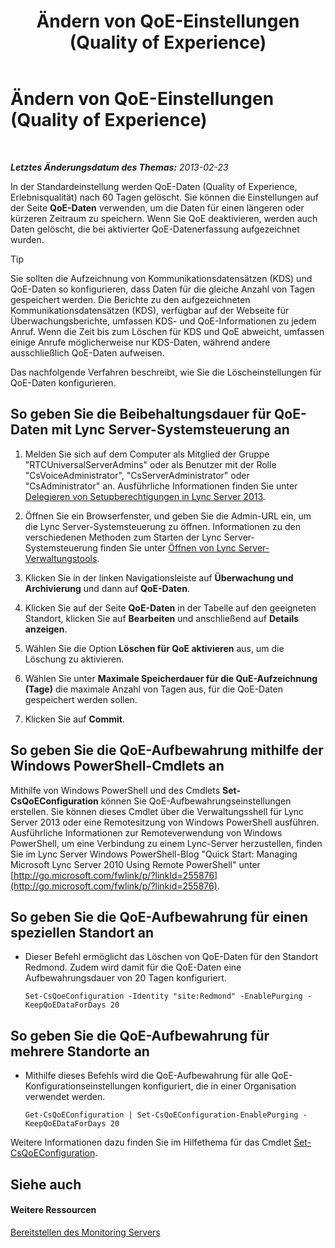 ﻿---
title: Ändern von QoE-Einstellungen (Quality of Experience)
TOCTitle: Ändern von QoE-Einstellungen (Quality of Experience)
ms:assetid: a6b41de2-1466-4240-8a70-14ce6f0f3ddc
ms:mtpsurl: https://technet.microsoft.com/de-de/library/Gg182563(v=OCS.15)
ms:contentKeyID: 49294998
ms.date: 05/19/2016
mtps_version: v=OCS.15
ms.translationtype: HT
---

# Ändern von QoE-Einstellungen (Quality of Experience)

 

_**Letztes Änderungsdatum des Themas:** 2013-02-23_

In der Standardeinstellung werden QoE-Daten (Quality of Experience, Erlebnisqualität) nach 60 Tagen gelöscht. Sie können die Einstellungen auf der Seite **QoE-Daten** verwenden, um die Daten für einen längeren oder kürzeren Zeitraum zu speichern. Wenn Sie QoE deaktivieren, werden auch Daten gelöscht, die bei aktivierter QoE-Datenerfassung aufgezeichnet wurden.


> [!TIP]
> Sie sollten die Aufzeichnung von Kommunikationsdatensätzen (KDS) und QoE-Daten so konfigurieren, dass Daten für die gleiche Anzahl von Tagen gespeichert werden. Die Berichte zu den aufgezeichneten Kommunikationsdatensätzen (KDS), verfügbar auf der Webseite für Überwachungsberichte, umfassen KDS- und QoE-Informationen zu jedem Anruf. Wenn die Zeit bis zum Löschen für KDS und QoE abweicht, umfassen einige Anrufe möglicherweise nur KDS-Daten, während andere ausschließlich QoE-Daten aufweisen.



Das nachfolgende Verfahren beschreibt, wie Sie die Löscheinstellungen für QoE-Daten konfigurieren.

## So geben Sie die Beibehaltungsdauer für QoE-Daten mit Lync Server-Systemsteuerung an

1.  Melden Sie sich auf dem Computer als Mitglied der Gruppe "RTCUniversalServerAdmins" oder als Benutzer mit der Rolle "CsVoiceAdministrator", "CsServerAdministrator" oder "CsAdministrator" an. Ausführliche Informationen finden Sie unter [Delegieren von Setupberechtigungen in Lync Server 2013](lync-server-2013-delegate-setup-permissions.md).

2.  Öffnen Sie ein Browserfenster, und geben Sie die Admin-URL ein, um die Lync Server-Systemsteuerung zu öffnen. Informationen zu den verschiedenen Methoden zum Starten der Lync Server-Systemsteuerung finden Sie unter [Öffnen von Lync Server-Verwaltungstools](lync-server-2013-open-lync-server-administrative-tools.md).

3.  Klicken Sie in der linken Navigationsleiste auf **Überwachung und Archivierung** und dann auf **QoE-Daten**.

4.  Klicken Sie auf der Seite **QoE-Daten** in der Tabelle auf den geeigneten Standort, klicken Sie auf **Bearbeiten** und anschließend auf **Details anzeigen**.

5.  Wählen Sie die Option **Löschen für QoE aktivieren** aus, um die Löschung zu aktivieren.

6.  Wählen Sie unter **Maximale Speicherdauer für die QuE-Aufzeichnung (Tage)** die maximale Anzahl von Tagen aus, für die QoE-Daten gespeichert werden sollen.

7.  Klicken Sie auf **Commit**.

## So geben Sie die QoE-Aufbewahrung mithilfe der Windows PowerShell-Cmdlets an

Mithilfe von Windows PowerShell und des Cmdlets **Set-CsQoEConfiguration** können Sie QoE-Aufbewahrungseinstellungen erstellen. Sie können dieses Cmdlet über die Verwaltungsshell für Lync Server 2013 oder eine Remotesitzung von Windows PowerShell ausführen. Ausführliche Informationen zur Remoteverwendung von Windows PowerShell, um eine Verbindung zu einem Lync-Server herzustellen, finden Sie im Lync Server Windows PowerShell-Blog "Quick Start: Managing Microsoft Lync Server 2010 Using Remote PowerShell" unter [http://go.microsoft.com/fwlink/p/?linkId=255876](http://go.microsoft.com/fwlink/p/?linkid=255876).

## So geben Sie die QoE-Aufbewahrung für einen speziellen Standort an

  - Dieser Befehl ermöglicht das Löschen von QoE-Daten für den Standort Redmond. Zudem wird damit für die QoE-Daten eine Aufbewahrungsdauer von 20 Tagen konfiguriert.
    
        Set-CsQoeConfiguration -Identity "site:Redmond" -EnablePurging -KeepQoEDataForDays 20

## So geben Sie die QoE-Aufbewahrung für mehrere Standorte an

  - Mithilfe dieses Befehls wird die QoE-Aufbewahrung für alle QoE-Konfigurationseinstellungen konfiguriert, die in einer Organisation verwendet werden.
    
        Get-CsQoEConfiguration | Set-CsQoEConfiguration-EnablePurging -KeepQoEDataForDays 20 

Weitere Informationen dazu finden Sie im Hilfethema für das Cmdlet [Set-CsQoEConfiguration](https://docs.microsoft.com/en-us/powershell/module/skype/Set-CsQoEConfiguration).

## Siehe auch

#### Weitere Ressourcen

[Bereitstellen des Monitoring Servers](lync-server-2013-deploying-monitoring.md)

